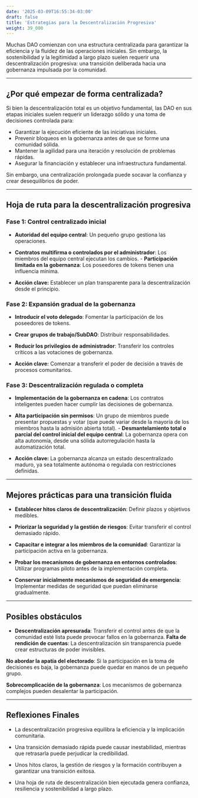 ```yaml
---
date: '2025-03-09T16:55:34-03:00'
draft: false
title: 'Estrategias para la Descentralización Progresiva'
weight: 39_000
---
```


Muchas DAO comienzan con una estructura centralizada para garantizar la eficiencia y la fluidez de las operaciones iniciales. Sin embargo, la sostenibilidad y la legitimidad a largo plazo suelen requerir una descentralización progresiva: una transición deliberada hacia una gobernanza impulsada por la comunidad.

---

## **¿Por qué empezar de forma centralizada?**

Si bien la descentralización total es un objetivo fundamental, las DAO en sus etapas iniciales suelen requerir un liderazgo sólido y una toma de decisiones controlada para:

- Garantizar la ejecución eficiente de las iniciativas iniciales.
- Prevenir bloqueos en la gobernanza antes de que se forme una comunidad sólida.
- Mantener la agilidad para una iteración y resolución de problemas rápidas.
- Asegurar la financiación y establecer una infraestructura fundamental.

Sin embargo, una centralización prolongada puede socavar la confianza y crear desequilibrios de poder.

---

## **Hoja de ruta para la descentralización progresiva**

### **Fase 1: Control centralizado inicial**
- **Autoridad del equipo central**: Un pequeño grupo gestiona las operaciones.
- **Contratos multifirma o controlados por el administrador**: Los miembros del equipo central ejecutan los cambios. - **Participación limitada en la gobernanza**: Los poseedores de tokens tienen una influencia mínima.

- **Acción clave:** Establecer un plan transparente para la descentralización desde el principio.

### **Fase 2: Expansión gradual de la gobernanza**
- **Introducir el voto delegado**: Fomentar la participación de los poseedores de tokens.

- **Crear grupos de trabajo/SubDAO**: Distribuir responsabilidades.

- **Reducir los privilegios de administrador**: Transferir los controles críticos a las votaciones de gobernanza.

- **Acción clave:** Comenzar a transferir el poder de decisión a través de procesos comunitarios.

### **Fase 3: Descentralización regulada o completa**
- **Implementación de la gobernanza en cadena**: Los contratos inteligentes pueden hacer cumplir las decisiones de gobernanza.

- **Alta participación sin permisos**: Un grupo de miembros puede presentar propuestas y votar (que puede variar desde la mayoría de los miembros hasta la admisión abierta total). - **Desmantelamiento total o parcial del control inicial del equipo central**: La gobernanza opera con alta autonomía, desde una sólida autorregulación hasta la automatización total.

- **Acción clave:** La gobernanza alcanza un estado descentralizado maduro, ya sea totalmente autónoma o regulada con restricciones definidas.

---

## **Mejores prácticas para una transición fluida**

- **Establecer hitos claros de descentralización**: Definir plazos y objetivos medibles.

- **Priorizar la seguridad y la gestión de riesgos**: Evitar transferir el control demasiado rápido.

- **Capacitar e integrar a los miembros de la comunidad**: Garantizar la participación activa en la gobernanza.

- **Probar los mecanismos de gobernanza en entornos controlados**: Utilizar programas piloto antes de la implementación completa.

- **Conservar inicialmente mecanismos de seguridad de emergencia**: Implementar medidas de seguridad que puedan eliminarse gradualmente.

---

## **Posibles obstáculos**

- **Descentralización apresurada**: Transferir el control antes de que la comunidad esté lista puede provocar fallos en la gobernanza. **Falta de rendición de cuentas**: La descentralización sin transparencia puede crear estructuras de poder invisibles.

**No abordar la apatía del electorado**: Si la participación en la toma de decisiones es baja, la gobernanza puede quedar en manos de un pequeño grupo.

**Sobrecomplicación de la gobernanza**: Los mecanismos de gobernanza complejos pueden desalentar la participación.

---

## **Reflexiones Finales**

- La descentralización progresiva equilibra la eficiencia y la implicación comunitaria.

- Una transición demasiado rápida puede causar inestabilidad, mientras que retrasarla puede perjudicar la credibilidad.

- Unos hitos claros, la gestión de riesgos y la formación contribuyen a garantizar una transición exitosa.

- Una hoja de ruta de descentralización bien ejecutada genera confianza, resiliencia y sostenibilidad a largo plazo.